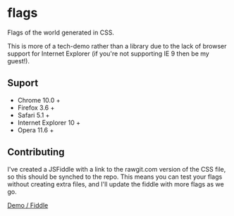 flags
=====

Flags of the world generated in CSS.

This is more of a tech-demo rather than a library due to the lack of browser support for Internet Explorer (if you're not supporting IE 9 then be my guest!).

## Suport

* Chrome 10.0 +
* Firefox 3.6 +
* Safari 5.1 +
* Internet Explorer 10 +
* Opera 11.6 +

## Contributing

I've created a JSFiddle with a link to the rawgit.com version of the CSS file, so this should be synched to the repo. This means you can test your flags without creating extra files, and I'll update the fiddle with more flags as we go.

[Demo / Fiddle](http://jsfiddle.net/mikefrancis/93Xbx/)
